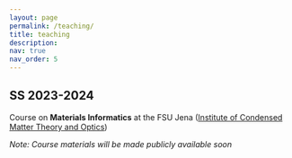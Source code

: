 ```yaml
---
layout: page
permalink: /teaching/
title: teaching
description:
nav: true
nav_order: 5
---
```


## SS 2023-2024

Course on **Materials Informatics** at the FSU Jena ([Institute of Condensed Matter Theory and Optics](https://www.ifto.uni-jena.de/))

_Note: Course materials will be made publicly available soon_
